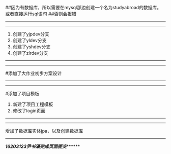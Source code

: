﻿##因为有数据库，所以需要在mysql那边创建一个名为studyabroad的数据库。或者直接运行sql语句
##否则会报错

***



***
1. 创建了yjpdev分支
2. 创建了yldev分支
3. 创建了yshdev分支
4. 创建了zlrdev分支
***
***
#添加了大作业初步方案设计

***

***
#添加了项目模板

1. 新建了项目工程模板
2. 修改了login页面

***
***
增加了数据库实体jpa，以及创建数据库
***

*****16203123尹书濠完成页面提交***********